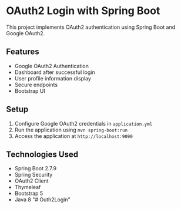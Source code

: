 # OAuth2 Login with Spring Boot

This project implements OAuth2 authentication using Spring Boot and Google OAuth2.

## Features
- Google OAuth2 Authentication
- Dashboard after successful login
- User profile information display
- Secure endpoints
- Bootstrap UI

## Setup
1. Configure Google OAuth2 credentials in `application.yml`
2. Run the application using `mvn spring-boot:run`
3. Access the application at `http://localhost:9090`

## Technologies Used
- Spring Boot 2.7.9
- Spring Security
- OAuth2 Client
- Thymeleaf
- Bootstrap 5
- Java 8 "# Outh2Login" 
